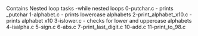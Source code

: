 Contains Nested loop tasks -while nested loops
0-putchar.c - prints _putchar
1-alphabet.c - prints lowercase alphabets
2-print_alphabet_x10.c - prints alphabet x10
3-islower.c - checks for lower and uppercase alphabets
4-isalpha.c
5-sign.c
6-abs.c
7-print_last_digit.c
10-add.c
11-print_to_98.c

